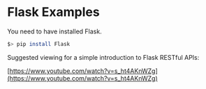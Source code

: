 # Flask Examples

You need to have installed Flask.

```bash
$> pip install Flask
```

Suggested viewing for a simple introduction to Flask RESTful APIs:

[https://www.youtube.com/watch?v=s_ht4AKnWZg](https://www.youtube.com/watch?v=s_ht4AKnWZg)

